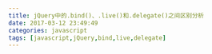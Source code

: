 ```yaml
---
title: jQuery中的.bind()、.live()和.delegate()之间区别分析
date: 2017-03-12 23:49:49
categories: javascript
tags: [javascript,jQuery,bind,live,delegate]
---
```




